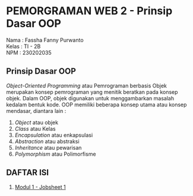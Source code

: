 # PEMORGRAMAN WEB 2 - Prinsip Dasar OOP
Nama    : Fassha Fanny Purwanto  
Kelas   : TI - 2B  
NPM     : 230202035  

## Prinsip Dasar OOP
_Object-Oriented Programming_ atau Pemrograman berbasis Objek merupakan konsep pemrograman yang menitik beratkan pada konsep objek. Dalam OOP, objek digunakan untuk menggambarkan masalah kedalam bentuk kode. OOP memiliki beberapa konsep utama atau konsep mendasar, diantara lain :  
1. _Object_ atau objek
2. _Class_ atau Kelas
3. _Encapsulation_ atau enkapsulasi
4. _Abstraction_ atau abstraksi 
5. _Inheritance_ atau pewarisan
6. _Polymorphism_ atau Polimorfisme
   
## DAFTAR ISI  
1. [Modul 1 - Jobsheet 1](Modul%201%20-%20Jobsheet%201/)











   
